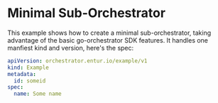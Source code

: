 # Minimal Sub-Orchestrator

This example shows how to create a minimal sub-orchestrator, taking advantage of the basic go-orchestrator SDK features. It handles one manfiest kind and version, here's the spec:

```yaml
apiVersion: orchestrator.entur.io/example/v1
kind: Example
metadata:
  id: someid
spec:
  name: Some name
```